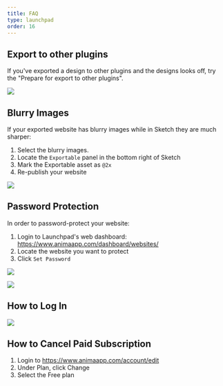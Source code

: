 ```yaml
---
title: FAQ
type: launchpad
order: 16
---
```


## Export to other plugins

If you've exported a design to other plugins and the designs looks off, try the "Prepare for export to other plugins".

![](/docs/images/launchpad/faq/prepare/1.png)

## Blurry Images

If your exported website has blurry images while in Sketch they are much sharper:

1. Select the blurry images.
2. Locate the `Exportable` panel in the bottom right of Sketch
3. Mark the Exportable asset as `@2x`
4. Re-publish your website

![](/docs/images/launchpad/exportable.png)

## Password Protection

In order to password-protect your website:

1. Login to Launchpad's web dashboard: https://www.animaapp.com/dashboard/websites/
2. Locate the website you want to protect
3. Click `Set Password` 

![](/docs/images/launchpad/password.png)

![](/docs/images/launchpad/faq/password/2.png)

## How to Log In

![](https://dha4w82d62smt.cloudfront.net/items/2R1m1e1R1b0V1W0B093q/how-to-login.png?X-CloudApp-Visitor-Id=2808464&v=5e35c25a)

## How to Cancel Paid Subscription

1. Login to https://www.animaapp.com/account/edit
2. Under Plan, click Change
3. Select the Free plan
